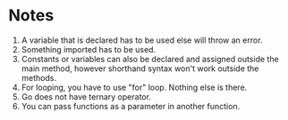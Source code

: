 # Notes
1. A variable that is declared has to be used else will throw an error.
2. Something imported has to be used.
3. Constants or variables can also be declared and assigned outside the main method, however shorthand syntax won't work outside the methods.
4. For looping, you have to use "for" loop. Nothing else is there.
5. Go does not have ternary operator.
6. You can pass functions as a parameter in another function.
